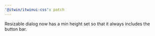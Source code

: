 ```yaml
---
'@itwin/itwinui-css': patch
---
```


Resizable dialog now has a min height set so that it always includes the button bar.